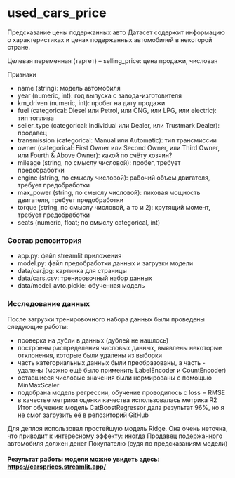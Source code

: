 # used_cars_price
Предсказание цены подержанных авто
Датасет содержит информацию о характеристиках и ценах подержанных автомобилей в некоторой стране.

Целевая переменная (таргет) – selling_price: цена продажи, числовая

Признаки
- name (string): модель автомобиля
- year (numeric, int): год выпуска с завода-изготовителя
- km_driven (numeric, int): пробег на дату продажи
- fuel (categorical: Diesel или Petrol, или CNG, или LPG, или electric): тип топлива
- seller_type (categorical: Individual или Dealer, или Trustmark Dealer): продавец
- transmission (categorical: Manual или Automatic): тип трансмиссии
- owner (categorical: First Owner или Second Owner, или Third Owner, или Fourth & Above Owner): какой по счёту хозяин?
- mileage (string, по смыслу числовой): пробег, требует предобработки
- engine (string, по смыслу числовой): рабочий объем двигателя, требует предобработки
- max_power (string, по смыслу числовой): пиковая мощность двигателя, требует предобработки
- torque (string, по смыслу числовой, а то и 2): крутящий момент, требует предобработки
- seats (numeric, float; по смыслу categorical, int)

### Состав репозитория
- app.py: файл streamlit приложения
- model.py: файл предобработки данных и загрузки модели
- data/car.jpg: картинка для страницы
- data/cars.csv: тренировочный набор данных
- data/model_avto.pickle: обученная модель 

### Исследование данных
После загрузки тренировочного набора данных были проведены следующие работы:
- проверка на дубли в данных (дублей не нашлось)
- построены распределения числовых данных, выявлены некоторые отклонения, которые были удалены из выборки
- часть категориальных данных были преобразованы, а часть - удалены (можно ещё было применить LabelEncoder и CountEncoder)
- оставшиеся числовые значения были нормированы с помощью MinMaxScaler
- подобрана модель регрессии, обучение проводилось с loss = RMSE
- в качестве метрики оценки качества использовалась метрика R2
Итог обучения: модель CatBoostRegressor дала результат 96%, но я не смог загрузить её в репозиторий GitHub

Для деплоя использовал простейшую модель Ridge. Она очень неточна, что приводит к интересному эффекту: иногда
Продавец подержанного автомобиля должен денег Покупателю (судя по предсказаниям модели)

#### Результат работы модели можно увидеть здесь: https://carsprices.streamlit.app/
